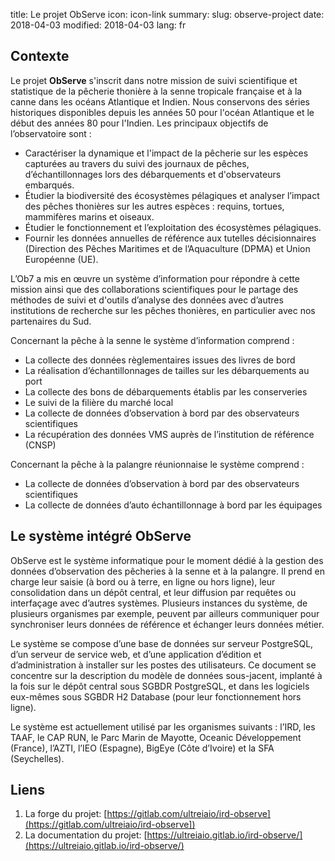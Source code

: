 title: Le projet ObServe
icon: icon-link
summary: 
slug: observe-project
date: 2018-04-03
modified: 2018-04-03
lang: fr

## Contexte
Le projet **ObServe** s'inscrit  dans notre mission de suivi scientifique et statistique de la pêcherie thonière à la senne tropicale française et à la canne dans les océans Atlantique et Indien. Nous conservons des séries historiques disponibles depuis les années 50 pour l'océan Atlantique et le début des années 80 pour l'Indien. Les principaux objectifs de l’observatoire sont :

- Caractériser la dynamique et l'impact de la pêcherie sur les espèces capturées au travers du suivi des journaux de pêches, d’échantillonnages lors des débarquements et d'observateurs embarqués.
- Étudier la biodiversité des écosystèmes pélagiques et analyser l’impact des pêches thonières sur les autres espèces : requins, tortues, mammifères marins et oiseaux.
- Étudier le fonctionnement et l’exploitation des écosystèmes pélagiques.
- Fournir les données annuelles de référence aux tutelles décisionnaires (Direction des Pêches Maritimes et de l’Aquaculture (DPMA) et Union Européenne (UE).

L’Ob7 a mis en œuvre un système d’information pour répondre à cette mission ainsi que des collaborations scientifiques pour le partage des méthodes de suivi et d'outils d’analyse des données avec d’autres institutions de recherche sur les pêches thonières, en particulier avec nos partenaires du Sud.

Concernant la pêche à la senne le système d’information comprend :

- La collecte des données règlementaires issues des livres de bord
- La réalisation d’échantillonnages de tailles sur les débarquements au port
- La collecte des bons de débarquements établis par les conserveries
- Le suivi de la filière du marché local
- La collecte de données d’observation à bord par des observateurs scientifiques
- La récupération des données VMS auprès de l’institution de référence (CNSP)

Concernant la pêche à la palangre réunionnaise le système comprend :

- La collecte de données d’observation à bord par des observateurs scientifiques
- La collecte de données d’auto échantillonnage à bord par les équipages

## Le système intégré ObServe
ObServe est le système informatique pour le moment dédié à la gestion des données d’observation des pêcheries à la senne et à la palangre. Il prend en charge leur saisie (à bord ou à terre, en ligne ou hors ligne), leur consolidation dans un dépôt central, et leur diffusion par requêtes ou interfaçage avec d’autres systèmes. Plusieurs instances du système, de plusieurs organismes par exemple, peuvent par ailleurs communiquer pour synchroniser leurs données de référence et échanger leurs données métier.

Le système se compose d’une base de données sur serveur PostgreSQL, d’un serveur de service web, et d’une application d’édition et d’administration à installer sur les postes des utilisateurs. Ce document se concentre sur la description du modèle de données sous-jacent, implanté à la fois sur le dépôt central sous SGBDR PostgreSQL, et dans les logiciels eux-mêmes sous SGBDR H2 Database (pour leur fonctionnement hors ligne).

Le système est actuellement utilisé par les organismes suivants : l’IRD, les TAAF, le CAP RUN, le Parc Marin de Mayotte, Oceanic Développement (France), l’AZTI, l’IEO (Espagne), BigEye (Côte d’Ivoire) et la SFA (Seychelles).

## Liens

1. La forge du projet: [https://gitlab.com/ultreiaio/ird-observe](https://gitlab.com/ultreiaio/ird-observe])
2. La documentation du projet: [https://ultreiaio.gitlab.io/ird-observe/](https://ultreiaio.gitlab.io/ird-observe/)
